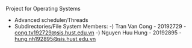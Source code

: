 Project for Operating Systems 
  - Advanced scheduler/Threads
  - Subdirectories/File System
Members:
  -) Tran Van Cong - 20192729 - cong.tv192729@sis.hust.edu.vn
  -) Nguyen Huu Hung - 20192895 - hung.nh192895@sis.hust.edu.vn
